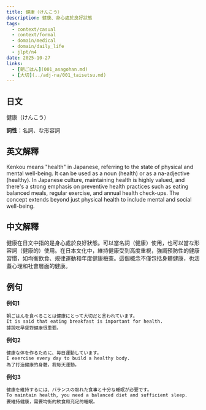 ```yaml
---
title: 健康（けんこう）
description: 健康、身心處於良好狀態
tags:
  - context/casual
  - context/formal
  - domain/medical
  - domain/daily_life
  - jlpt/n4
date: 2025-10-27
links:
  - [朝ごはん](001_asagohan.md)
  - [大切](../adj-na/001_taisetsu.md)
---
```


## 日文
健康（けんこう）

**詞性**：名詞、な形容詞

## 英文解釋
Kenkou means "health" in Japanese, referring to the state of physical and mental well-being. It can be used as a noun (health) or as a na-adjective (healthy). In Japanese culture, maintaining health is highly valued, and there's a strong emphasis on preventive health practices such as eating balanced meals, regular exercise, and annual health check-ups. The concept extends beyond just physical health to include mental and social well-being.

## 中文解釋
健康在日文中指的是身心處於良好狀態。可以當名詞（健康）使用，也可以當な形容詞（健康的）使用。在日本文化中，維持健康受到高度重視，強調預防性的健康習慣，如均衡飲食、規律運動和年度健康檢查。這個概念不僅包括身體健康，也涵蓋心理和社會層面的健康。

## 例句

**例句1**
```
朝ごはんを食べることは健康にとって大切だと言われています。
It is said that eating breakfast is important for health.
據說吃早餐對健康很重要。
```

**例句2**
```
健康な体を作るために、毎日運動しています。
I exercise every day to build a healthy body.
為了打造健康的身體，我每天運動。
```

**例句3**
```
健康を維持するには、バランスの取れた食事と十分な睡眠が必要です。
To maintain health, you need a balanced diet and sufficient sleep.
要維持健康，需要均衡的飲食和充足的睡眠。
```

